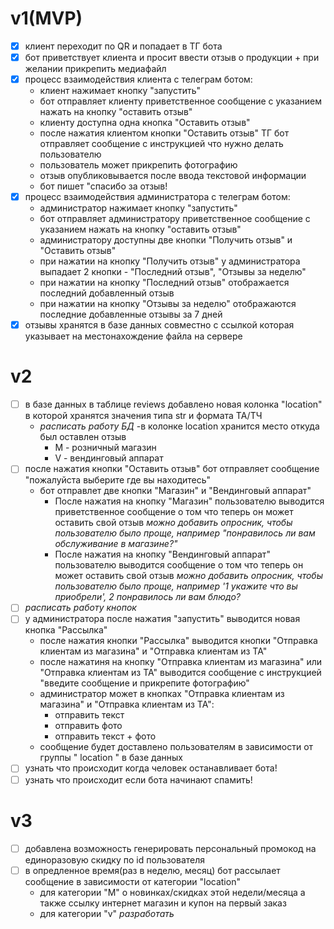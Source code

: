 # v1(MVP)
- [x] клиент переходит по QR и попадает в ТГ бота      
- [x] бот приветствует клиента и просит ввести отзыв о продукции + при желании прикрепить медиафайл
- [x] процесс взаимодействия клиента с телеграм ботом: 
    - клиент нажимает кнопку "запустить"
    - бот отправляет клиенту приветственное сообщение с указанием нажать на кнопку "оставить отзыв"
    - клиенту доступна одна кнопка "Оставить отзыв"
    - после нажатия клиентом кнопки "Оставить отзыв" ТГ бот отправляет сообщение с инструкцией что нужно делать пользователю
    - пользователь может прикрепить фотографию
    - отзыв опубликовывается после ввода текстовой информации
    - бот пишет "спасибо за отзыв!
- [x] процесс взаимодействия администратора с телеграм ботом:
    - администратор нажимает кнопку "запустить"
    - бот отправляет администратору приветственное сообщение с указанием нажать на кнопку "оставить отзыв" 
    - администратору доступны две кнопки "Получить отзыв" и "Оставить отзыв"
    - при нажатии на кнопку "Получить отзыв" у администратора выпадает 2 кнопки - "Последний отзыв", "Отзывы за неделю"
    - при нажатии на кнопку "Последний отзыв" отображается последний добавленный отзыв
    - при нажатии на кнопку "Отзывы за неделю" отображаются последние добавленные отзывы за 7 дней
- [x] отзывы хранятся в базе данных совместно с ссылкой которая указывает на местонахождение файла на сервере

# v2
- [ ] в базе данных в таблице reviews добавлено новая колонка "location" в которой хранятся значения типа str и формата ТА/ТЧ 
    - *расписать работу БД*
    -в колонке location хранится место откуда был оставлен отзыв
        - M - розничный магазин
        - V - вендинговый аппарат
- [ ] после нажатия кнопки "Оставить отзыв" бот отправляет сообщение "пожалуйста выберите где вы находитесь"
    - бот отправлет  две кнопки "Магазин" и "Вендинговый аппарат" 
        - После нажатия на кнопку "Магазин" пользователю выводится приветственное сообщение о том что теперь он может оставить свой отзыв
            *можно добавить опросник, чтобы пользователю было проще, например "понравилось ли вам обслуживание в магазине?"*
        - После нажатия на кнопку "Вендинговый аппарат" пользователю выводится сообщение о том что теперь он может оставить свой отзыв
            *можно добавить опросник, чтобы пользователю было проще, например '1 укажите что вы приобрели', 2 понравилось ли вам блюдо?*
- [ ] *расписать работу кнопок*
- [ ] у администратора после нажатия "запустить" выводится новая кнопка "Рассылка"
    - после нажатия  кнопки "Рассылка" выводится кнопки "Отправка клиентам из магазина" и "Отправка клиентам из ТА"
    - после нажатиня на кнопку "Отправка клиентам из магазина" или "Отправка клиентам из ТА" выводится 
        сообщение с инструкцией "введите сообщение и прикрепите фотографию"
    - администратор может в кнопках "Отправка клиентам из магазина" и "Отправка клиентам из ТА":
        - отправить текст
        - отправить фото
        - отправить текст + фото
    - сообщение будет доставлено пользователям в зависимости от группы " location " в базе данных
- [ ] узнать что происходит когда человек останавливает бота!
- [ ] узнать что происходит если бота начинают спамить!

# v3

- [ ] добавлена возможность генерировать персональный промокод на единоразовую скидку по id пользователя
- [ ] в опредленное время(раз в неделю, месяц) бот рассылает сообщение в зависимости от категории "location"
    - для категории "M" о новинках/скидках этой недели/месяца а также ссылку интернет магазин и купон на первый заказ
    - для категории "v" *разработать*
 
    




